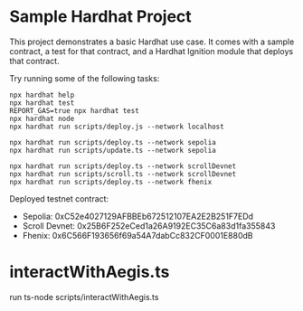# Sample Hardhat Project

This project demonstrates a basic Hardhat use case. It comes with a sample contract, a test for that contract, and a Hardhat Ignition module that deploys that contract.

Try running some of the following tasks:

```shell
npx hardhat help
npx hardhat test
REPORT_GAS=true npx hardhat test
npx hardhat node
npx hardhat run scripts/deploy.js --network localhost

npx hardhat run scripts/deploy.ts --network sepolia
npx hardhat run scripts/update.ts --network sepolia

npx hardhat run scripts/deploy.ts --network scrollDevnet
npx hardhat run scripts/scroll.ts --network scrollDevnet
npx hardhat run scripts/deploy.ts --network fhenix
```

Deployed testnet contract: 

- Sepolia: 0xC52e4027129AFBBEb672512107EA2E2B251F7EDd
- Scroll Devnet: 0x25B6F252eCed1a26A9192EC35C6a83d1fa355843
- Fhenix: 0x6C566F193656f69a54A7dabCc832CF0001E880dB

# interactWithAegis.ts  
run ts-node scripts/interactWithAegis.ts  

